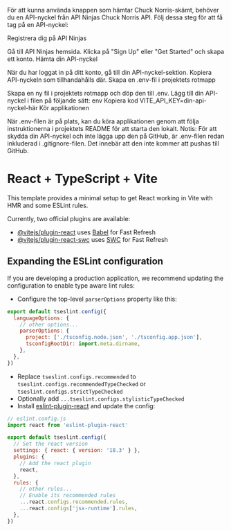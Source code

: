För att kunna använda knappen som hämtar Chuck Norris-skämt, behöver du en API-nyckel från API Ninjas Chuck Norris API. Följ dessa steg för att få tag på en API-nyckel:

Registrera dig på API Ninjas

Gå till API Ninjas hemsida.
Klicka på "Sign Up" eller "Get Started" och skapa ett konto.
Hämta din API-nyckel

När du har loggat in på ditt konto, gå till din API-nyckel-sektion.
Kopiera API-nyckeln som tillhandahålls där.
Skapa en .env-fil i projektets rotmapp

Skapa en ny fil i projektets rotmapp och döp den till .env.
Lägg till din API-nyckel i filen på följande sätt:
env
Kopiera kod
VITE_API_KEY=din-api-nyckel-här
Kör applikationen

När .env-filen är på plats, kan du köra applikationen genom att följa instruktionerna i projektets README för att starta den lokalt.
Notis: För att skydda din API-nyckel och inte lägga upp den på GitHub, är .env-filen redan inkluderad i .gitignore-filen. Det innebär att den inte kommer att pushas till GitHub.

# React + TypeScript + Vite

This template provides a minimal setup to get React working in Vite with HMR and some ESLint rules.

Currently, two official plugins are available:

- [@vitejs/plugin-react](https://github.com/vitejs/vite-plugin-react/blob/main/packages/plugin-react/README.md) uses [Babel](https://babeljs.io/) for Fast Refresh
- [@vitejs/plugin-react-swc](https://github.com/vitejs/vite-plugin-react-swc) uses [SWC](https://swc.rs/) for Fast Refresh

## Expanding the ESLint configuration

If you are developing a production application, we recommend updating the configuration to enable type aware lint rules:

- Configure the top-level `parserOptions` property like this:

```js
export default tseslint.config({
  languageOptions: {
    // other options...
    parserOptions: {
      project: ['./tsconfig.node.json', './tsconfig.app.json'],
      tsconfigRootDir: import.meta.dirname,
    },
  },
})
```

- Replace `tseslint.configs.recommended` to `tseslint.configs.recommendedTypeChecked` or `tseslint.configs.strictTypeChecked`
- Optionally add `...tseslint.configs.stylisticTypeChecked`
- Install [eslint-plugin-react](https://github.com/jsx-eslint/eslint-plugin-react) and update the config:

```js
// eslint.config.js
import react from 'eslint-plugin-react'

export default tseslint.config({
  // Set the react version
  settings: { react: { version: '18.3' } },
  plugins: {
    // Add the react plugin
    react,
  },
  rules: {
    // other rules...
    // Enable its recommended rules
    ...react.configs.recommended.rules,
    ...react.configs['jsx-runtime'].rules,
  },
})
```
